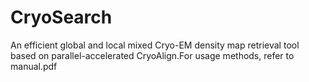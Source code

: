# CryoSearch
An efficient global and local mixed Cryo-EM density map retrieval tool based on parallel-accelerated CryoAlign.For usage methods, refer to manual.pdf
